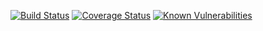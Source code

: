 [![Build Status](https://travis-ci.com/aubrey-y/1f5374286c.svg?branch=master)](https://travis-ci.com/aubrey-y/1f5374286c)
[![Coverage Status](https://coveralls.io/repos/github/aubrey-y/1f5374286c/badge.svg?branch=master)](https://coveralls.io/github/aubrey-y/1f5374286c?branch=master)
[![Known Vulnerabilities](https://snyk.io/test/github/aubrey-y/1f5374286c/badge.svg?targetFile=package.json)](https://snyk.io/test/github/aubrey-y/1f5374286c?targetFile=package.json)
